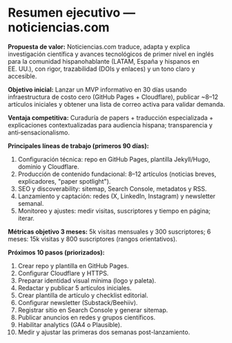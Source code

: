 # Resumen ejecutivo — noticiencias.com

**Propuesta de valor:** Noticiencias.com traduce, adapta y explica investigación científica y avances tecnológicos de primer nivel en inglés para la comunidad hispanohablante (LATAM, España y hispanos en EE. UU.), con rigor, trazabilidad (DOIs y enlaces) y un tono claro y accesible.

**Objetivo inicial:** Lanzar un MVP informativo en 30 días usando infraestructura de costo cero (GitHub Pages + Cloudflare), publicar ~8–12 artículos iniciales y obtener una lista de correo activa para validar demanda.

**Ventaja competitiva:** Curaduría de papers + traducción especializada + explicaciones contextualizadas para audiencia hispana; transparencia y anti‑sensacionalismo.

**Principales líneas de trabajo (primeros 90 días):**

1. Configuración técnica: repo en GitHub Pages, plantilla Jekyll/Hugo, dominio y Cloudflare.  
2. Producción de contenido fundacional: 8–12 artículos (noticias breves, explicadores, "paper spotlight").  
3. SEO y discoverability: sitemap, Search Console, metadatos y RSS.  
4. Lanzamiento y captación: redes (X, LinkedIn, Instagram) y newsletter semanal.  
5. Monitoreo y ajustes: medir visitas, suscriptores y tiempo en página; iterar.

**Métricas objetivo 3 meses:** 5k visitas mensuales y 300 suscriptores; 6 meses: 15k visitas y 800 suscriptores (rangos orientativos).

**Próximos 10 pasos (priorizados):**

1. Crear repo y plantilla en GitHub Pages.  
2. Configurar Cloudflare y HTTPS.  
3. Preparar identidad visual mínima (logo y paleta).  
4. Redactar y publicar 5 artículos iniciales.  
5. Crear plantilla de artículo y checklist editorial.  
6. Configurar newsletter (Substack/Beehiiv).  
7. Registrar sitio en Search Console y generar sitemap.  
8. Publicar anuncios en redes y grupos científicos.  
9. Habilitar analytics (GA4 o Plausible).  
10. Medir y ajustar las primeras dos semanas post-lanzamiento.

